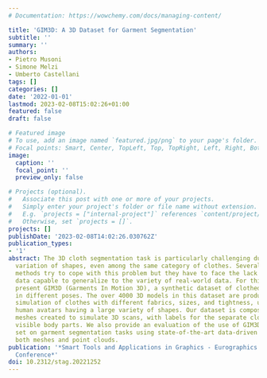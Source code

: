 ```yaml
---
# Documentation: https://wowchemy.com/docs/managing-content/

title: 'GIM3D: A 3D Dataset for Garment Segmentation'
subtitle: ''
summary: ''
authors:
- Pietro Musoni
- Simone Melzi
- Umberto Castellani
tags: []
categories: []
date: '2022-01-01'
lastmod: 2023-02-08T15:02:26+01:00
featured: false
draft: false

# Featured image
# To use, add an image named `featured.jpg/png` to your page's folder.
# Focal points: Smart, Center, TopLeft, Top, TopRight, Left, Right, BottomLeft, Bottom, BottomRight.
image:
  caption: ''
  focal_point: ''
  preview_only: false

# Projects (optional).
#   Associate this post with one or more of your projects.
#   Simply enter your project's folder or file name without extension.
#   E.g. `projects = ["internal-project"]` references `content/project/deep-learning/index.md`.
#   Otherwise, set `projects = []`.
projects: []
publishDate: '2023-02-08T14:02:26.030762Z'
publication_types:
- '1'
abstract: The 3D cloth segmentation task is particularly challenging due to the extreme
  variation of shapes, even among the same category of clothes. Several data-driven
  methods try to cope with this problem but they have to face the lack of available
  data capable to generalize to the variety of real-world data. For this reason, we
  present GIM3D (Garments In Motion 3D), a synthetic dataset of clothed 3D human characters
  in different poses. The over 4000 3D models in this dataset are produced by a physical
  simulation of clothes with different fabrics, sizes, and tightness, using animated
  human avatars having a large variety of shapes. Our dataset is composed of single
  meshes created to simulate 3D scans, with labels for the separate clothes and the
  visible body parts. We also provide an evaluation of the use of GIM3D as a training
  set on garment segmentation tasks using state-of-the-art data-driven methods for
  both meshes and point clouds.
publication: '*Smart Tools and Applications in Graphics - Eurographics Italian Chapter
  Conference*'
doi: 10.2312/stag.20221252
---
```

